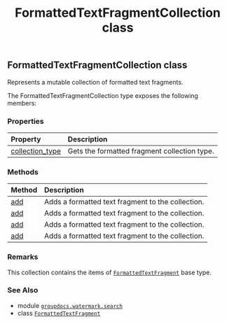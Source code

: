﻿---
title: FormattedTextFragmentCollection class
second_title: GroupDocs.Watermark for Python via .NET API References
description: 
type: docs
url: /python-net/groupdocs.watermark.search/formattedtextfragmentcollection/
is_root: false
weight: 20
---

## FormattedTextFragmentCollection class

Represents a mutable collection of formatted text fragments.



The FormattedTextFragmentCollection type exposes the following members:

### Properties
| Property | Description |
| :- | :- |
| [collection_type](/watermark/python-net/groupdocs.watermark.search/formattedtextfragmentcollection/collection_type) | Gets the formatted fragment collection type. |


### Methods
| Method | Description |
| :- | :- |
| [add](/watermark/python-net/groupdocs.watermark.search/formattedtextfragmentcollection/add/#str) | Adds a formatted text fragment to the collection. |
| [add](/watermark/python-net/groupdocs.watermark.search/formattedtextfragmentcollection/add/#str-groupdocs.watermark.watermarks.Font) | Adds a formatted text fragment to the collection. |
| [add](/watermark/python-net/groupdocs.watermark.search/formattedtextfragmentcollection/add/#str-groupdocs.watermark.watermarks.Font-groupdocs.watermark.watermarks.Color) | Adds a formatted text fragment to the collection. |
| [add](/watermark/python-net/groupdocs.watermark.search/formattedtextfragmentcollection/add/#str-groupdocs.watermark.watermarks.Font-groupdocs.watermark.watermarks.Color-groupdocs.watermark.watermarks.Color) | Adds a formatted text fragment to the collection. |



### Remarks 


This collection contains the items of [`FormattedTextFragment`](/watermark/python-net/groupdocs.watermark.search/formattedtextfragment) base type.

### See Also
* module [`groupdocs.watermark.search`](..)
* class [`FormattedTextFragment`](/watermark/python-net/groupdocs.watermark.search/formattedtextfragment)
